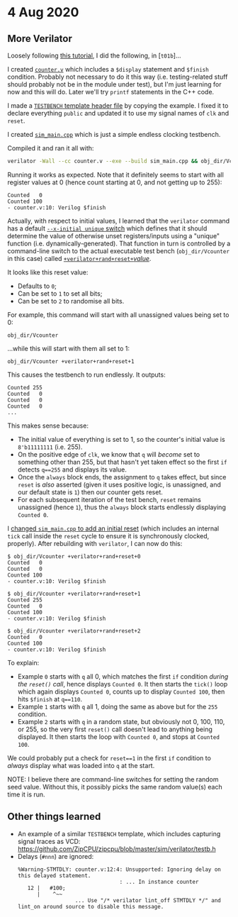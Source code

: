 # 4 Aug 2020

## More Verilator

Loosely following [this tutorial](https://zipcpu.com/blog/2017/06/21/looking-at-verilator.html), I did the following, in [`t01b`]...

I created [`counter.v`](https://github.com/algofoogle/sandpit/blob/7d13f7cad822e7eb1ad8ab1ae9ef001fd13516b8/fpga/verilator/test01/t01b/counter.v#L1) which includes a `$display` statement and `$finish` condition. Probably not necessary to do it this way (i.e. testing-related stuff should probably not be in the module under test), but I'm just learning for now and this will do. Later we'll try `printf` statements in the C++ code.

I made a [`TESTBENCH` template header file](https://github.com/algofoogle/sandpit/blob/7d13f7cad822e7eb1ad8ab1ae9ef001fd13516b8/fpga/verilator/test01/t01b/testbench.h#L4) by copying the example. I fixed it to declare everything `public` and updated it to use my signal names of `clk` and `reset`.

I created [`sim_main.cpp`](https://github.com/algofoogle/sandpit/blob/7d13f7cad822e7eb1ad8ab1ae9ef001fd13516b8/fpga/verilator/test01/t01b/sim_main.cpp#L7-L11) which is just a simple endless clocking testbench.

Compiled it and ran it all with:
```bash
verilator -Wall --cc counter.v --exe --build sim_main.cpp && obj_dir/Vcounter
```

Running it works as expected. Note that it definitely seems to start with all register values at 0 (hence count starting at 0, and not getting up to 255):

```
Counted   0
Counted 100
- counter.v:10: Verilog $finish
```

Actually, with respect to initial values, I learned that the `verilator` command has a default [`--x-initial unique` switch](https://www.veripool.org/wiki/verilator/Manual-verilator#x-initial-unique-default) which defines that it should determine the value of otherwise unset registers/inputs using a "unique" function (i.e. dynamically-generated). That function in turn is controlled by a command-line switch to the actual executable test bench (`obj_dir/Vcounter` in this case) called [`+verilator+rand+reset+`*value*](https://www.veripool.org/wiki/verilator/Manual-verilator#verilator-rand-reset-value).

It looks like this reset value:
*   Defaults to `0`;
*   Can be set to `1` to set all bits;
*   Can be set to `2` to randomise all bits.

For example, this command will start with all unassigned values being set to 0:

```
obj_dir/Vcounter
```

...while this will start with them all set to 1:

```
obj_dir/Vcounter +verilator+rand+reset+1
```

This causes the testbench to run endlessly. It outputs:
```
Counted 255
Counted   0
Counted   0
Counted   0
...
```

This makes sense because:
*   The initial value of everything is set to 1, so the counter's initial value is `8'b11111111` (i.e. 255).
*   On the positive edge of `clk`, we know that `q` will *become* set to something other than 255, but that hasn't yet taken effect so the first `if` detects `q==255` and displays its value.
*   Once the `always` block ends, the assignment to `q` takes effect, but since `reset` is *also* asserted (given it uses positive logic, is unassigned, and our default state is `1`) then our counter gets reset.
*   For each subsequent iteration of the test bench, `reset` remains unassigned (hence `1`), thus the `always` block starts endlessly displaying `Counted 0`.

I [changed `sim_main.cpp` to add an initial reset](https://github.com/algofoogle/sandpit/blob/84870936d45b77b224aebfce032c947aae0e7a21/fpga/verilator/test01/t01b/sim_main.cpp#L9) (which includes an internal `tick` call inside the `reset` cycle to ensure it is synchronously clocked, properly). After rebuilding with `verilator`, I can now do this:

```
$ obj_dir/Vcounter +verilator+rand+reset+0
Counted   0
Counted   0
Counted 100
- counter.v:10: Verilog $finish

$ obj_dir/Vcounter +verilator+rand+reset+1
Counted 255
Counted   0
Counted 100
- counter.v:10: Verilog $finish

$ obj_dir/Vcounter +verilator+rand+reset+2
Counted   0
Counted 100
- counter.v:10: Verilog $finish
```

To explain:
*   Example `0` starts with `q` all 0, which matches the first `if` condition *during the `reset()` call*, hence displays `Counted 0`. It then starts the `tick()` loop which again displays `Counted 0`, counts up to display `Counted 100`, then hits `$finish` at `q==110`.
*   Example `1` starts with `q` all 1, doing the same as above but for the `255` condition.
*   Example `2` starts with `q` in a random state, but obviously not 0, 100, 110, or 255, so the very first `reset()` call doesn't lead to anything being displayed. It then starts the loop with `Counted 0`, and stops at `Counted 100`.

We could probably put a check for `reset==1` in the first `if` condition to *always* display what was loaded into `q` at the start.

NOTE: I believe there are command-line switches for setting the random seed value. Without this, it possibly picks the same random value(s) each time it is run.


## Other things learned

*   An example of a similar `TESTBENCH` template, which includes capturing signal traces as VCD: https://github.com/ZipCPU/zipcpu/blob/master/sim/verilator/testb.h
*   Delays (`#nnn`) are ignored:
    ```
    %Warning-STMTDLY: counter.v:12:4: Unsupported: Ignoring delay on this delayed statement.
                                    : ... In instance counter
       12 |   #100;
          |    ^~~
                      ... Use "/* verilator lint_off STMTDLY */" and lint_on around source to disable this message.
    ```
